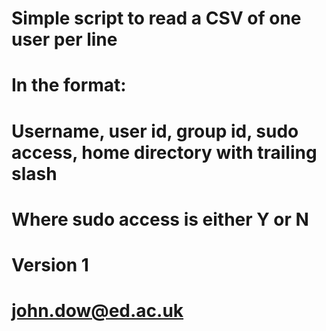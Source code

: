 # Simple script to read a CSV of one user per line
# In the format:
# Username, user id, group id, sudo access, home directory with trailing slash
# Where sudo access is either Y or N
#
# Version 1
# <john.dow@ed.ac.uk>

